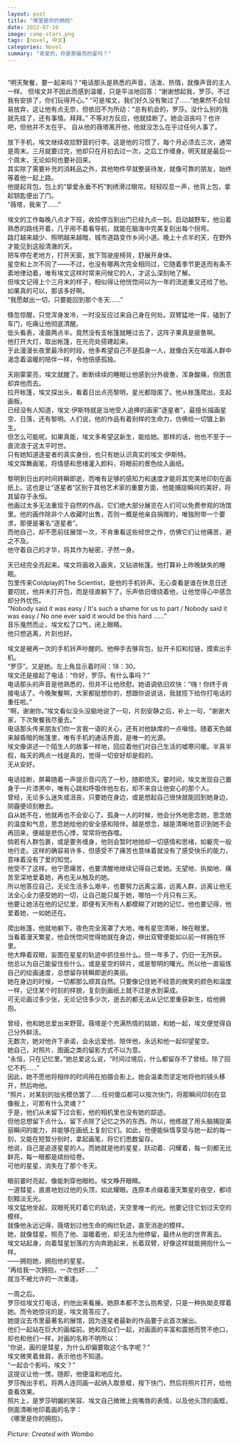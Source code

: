 ```yaml
---
layout: post
title: "哪里是你的拥抱"
date: 2022-07-10
image: camp-stars.png
tags: [novel, 中文]
categories: Novel
summary: "亲爱的，你是那最亮的星吗？"
---
```


<br/>
“明天聚餐，要一起来吗？”电话那头是熟悉的声音，活泼、热情，就像声音的主人一样。    
但埃文并不因此而感到温暖，只是平淡地回答：“谢谢想起我，罗莎。不过我有安排了，你们玩得开心。”    
“可是埃文，我们好久没有聚过了……”她果然不会轻易放弃，这让他有点无奈，但依旧不为所动：“总有机会的，罗莎。没什么别的我就先挂了，还有事情。拜拜。”    
不等对方反应，他就挂断了。她会沮丧吗？也许吧，但他并不太在乎。    
自从他的薇塔离开他，他就没怎么在乎过任何人事了。    

放下手机，埃文继续收拾野营的行李。这是他的习惯了，每个月必须去三次，通常是周末。三月就要过完，他却只在月初去过一次，之后工作缠身。明天就是最后一个周末，无论如何也要补回来。    
其实除了需要补充的消耗品之外，其他物件早就整装待发，就像可靠的朋友，始终等着他一起上路。    
他提起背包，包上的“挚爱永垂不朽”刺绣滑过眼帘。轻轻叹息一声，他背上包，拿起钥匙便出了门。    
“薇塔，我来了……”    

埃文的工作每晚八点才下班，收拾停当到出门已经九点一刻。启动越野车，他沿着熟悉的路线开着，几乎用不着看导航，就能在脑海中完美复刻出每个拐弯。    
路灯越来越少、照明越来越暗，城市道路变作乡间小道。晚上十点半的天，在野外才能见到这般清澈的天。    
把车停在老地方，打开天窗，放下驾驶座椅背，舒展开身体。    
星空和上次不同了——不过，也没有哪两次完全相同过，它随着季节更迭而有条不紊地律动着，唯有埃文这样时常来问候它的人，才这么深刻地了解。    
但埃文记得上个三月末的样子，相似得让他恍惚间以为一年的流逝重又还给了他。如果真的可以，那该多好啊。    
“我愿献出一切，只要能回到那个冬天……”    

倏忽惊醒，只觉浑身发冷，一时没反应过来自己身在何处。双臂猛地一挥，磕到了车门，吃痛让他彻底清醒。    
低头看表，凌晨两点半。竟然没有支帐篷就睡过去了，这阵子果真是疲惫啊。    
他打开大灯，取出帐篷，在光亮处搭建起来。    
于此漫漫长夜里最冷的时段，他多希望自己不是孤身一人，就像白天在喧嚣人群中渴念着温暖的陪伴一样，令他倍感孤独。    

天刚蒙蒙亮，埃文就醒了。断断续续的睡眠让他感到分外疲惫，浑身酸痛，但困意却弃他而去。    
拉开帐篷，埃文探出头，看着日出点亮黎明，星光都隐匿了。他从帐篷爬出，支起画板。    
已经没有人知道，埃文·伊斯特就是当地受人追捧的画家“逐星者”，最擅长描画星空、日落，还有黎明。人们说，他的作品有着别样的生命力，仿佛给一切镀上新生。    
但怎么可能呢。如果真能，埃文多希望这新生，能给她。那样的话，他也不至于一直流浪于这太平时世。    
只有她知道逐星者的真实身份，也只有她认识真实的埃文·伊斯特。    
埃文挥舞画笔，将情感和思绪灌入颜料，将眼前的景色绘入画纸。    

 黎明到日出的时间转瞬即逝，而唯有足够的感知力和速度才能将其完美地印刻在画纸上。这也是让“逐星者”区别于其他艺术家的重要方面，他能捕捉瞬间的美好，将其留存于永恒。    
他画过太多无法重现于自然的作品，它们绝大部分展览在人们可以免费参观的场馆里。他的画作除非个人收藏时出售，否则一概是他亲自捐赠的，唯独附带一个要求，那便是署名“逐星者”。    
而他自己，却不愿前往展馆一次，不肯重看这些倾世之作，仿佛它们让他痛苦，避之不及。    
他守着自己的才华，将其作为秘密，孑然一身。    

天已经完全亮起来。埃文将画收入画夹，又钻进帐篷。他打算补上昨晚缺失的睡眠。    
包里传来Coldplay的The Scientist，是他的手机铃声。无心查看是谁在休息日还要叨扰，他并未打开包，而是径直躺下了。乐声依旧缠绕着他，让他觉得心中感念却分外忧伤。    
“Nobody said it was easy / It's such a shame for us to part / Nobody said it was easy / No one ever said it would be this hard ……”    
音乐戛然而止，埃文松了口气，闭上眼睛。    
他只想逃离，片刻也好。    

埃文是被再一次的手机铃声吵醒的。他伸手去够背包，扯开卡扣和拉链，摸索出手机。    
“罗莎”。又是她。左上角显示着时间：18：30。    
埃文还是接起了电话：“你好，罗莎。有什么事吗？”    
电话那头的声音是他熟悉的，但并不让他欣慰。她语调依旧欢快：“嗨！你终于肯接电话了。今晚聚餐啊，大家都挺想你的，想跟你说说话，我就揽下给你打电话的重任啦。”    
“啊，谢谢你。”埃文看似没头没脑地说了一句，片刻安静之后，补上一句，“谢谢大家，下次聚餐我尽量去。”    
电话那头传来朋友们你一言我一语的关心，还有对他缺席的一点嗔怪。随着天色越来越昏暗的帐篷里，唯有手机的通话界面，是唯一的光源。    
埃文像讲述一个陌生人的故事一样地，回应着他们对自己生活的嘘寒问暖。半真半假，每天的两点一线是真的，觉得一切安好却是假的。    
无从安好。    

电话挂断，屏幕随着一声提示音闪亮了一秒，随即熄灭。霎时间，埃文发现自己置身于一片漆黑中，唯有心跳和呼吸伴他左右，却不来自让他安心的那个人。    
曾经，无论多么迷失或沮丧，只要她在身边，或是想起自己很快就能回到她身边，阴霾便顷刻散去。    
自从她不在，他就再也不会安心了。孤身一人的时候，他会分外地思念她，思念她的温度和气息，思念她给他的安全感和陪伴。越是想念，越是清晰地意识到她不会再回来，便越是悲伤心悸，常常将他吞噬。    
倘若有人群包裹，或是要务缠身，他则会暂时地抛却一切感情和思绪，如躯壳一般地行走。这样的确容易许多，但感受不了痛苦也意味着就没有了感受快乐的能力，意味着没有了爱的知觉。    
他受不了这样。他宁愿痛苦，也要清醒地继续记得自己爱她。无望地、执拗地、痛苦至深地爱着她，再也无从触及的她。    
所以他答应自己，无论生活多么艰辛，也要努力远离尘嚣，远离人群，远离让他无法全心全力感受她的一切，让自己能只属于她，哪怕一个月只有三天。    
他要让她活在他的记忆里，即便有天所有人都模糊了对她的记忆，他也要记得，他爱着她，一如她还在。    

爬出帐篷，他就地躺下。夜色完全笼罩了大地，唯有星空清晰，映在眼里。    
当看着漫天繁星，他会恍惚间觉得她就在身边，伸出双臂便能如以前一样拥在怀里。    
他大睁着双眼，妄图在星星的轨迹中抓住些什么。但一年多了，仍旧一无所获。    
他总以为自己能留住些什么，或是星空的碎片，或是黎明的曙光。所以他一直锻炼自己的绘画速度，总想留存转瞬即逝的美丽。    
她在身边的时候，一切都那么顺其自然。只要像记住她不经意的微笑的颜色和温度一样，记住某个时刻的样貌，复刻到画纸上就不过是水到渠成。    
可无论画过多少张，无论记住多少次，逝去的都无法从记忆里重获新生，给他拥抱。    

曾经，他和她总爱出来野营。薇塔是个充满热情的姑娘，和她一起，埃文便觉得自己分外鲜活。    
无数次，她对他许下承诺，会永远爱他、陪伴他，永远和他一起仰望星空。    
她自己，对照片、图画之类的留影方式不以为意。    
“永恒，只在记忆里。”她总爱这么说，“时间过境后，什么都留存不了曾经。除了回忆不朽……”    
因此，她不愿他将相伴的时间用在拍摄合影上。她会温柔而坚定地将他的镜头移开，然后吻他。    
“照片，对某刻的拙劣模仿罢了……任何傻瓜都可以按次快门，将那瞬间印刻在显像板上，可那有什么灵魂？”    
于是，他们从未留下过合影，他的相机里也没有她的踪迹。    
但他总想留下点什么，留下点除了记忆之外的东西。所以，他练就了用头脑捕捉美丽瞬间的能力，并能够在画纸上复刻它们。如此，他便能纵情享受与她一起的每一刻，又能在短暂分别时，拿起画笔，将它们悉数留存。    
他说，自己是追逐星星的人。而她就是他的星星，跃动着、闪耀着，每一刻都无比鲜亮，每一眼都是缤纷绘卷。    
可他的星星，消失在了那个冬天。    

眼前霎时亮起，像能刺穿他眼睑。埃文睁开眼睛。    
一道彗星，直直地划过他的头顶，如此耀眼。连原本点缀着漫天繁星的夜空，都顷刻黯淡无光。    
埃文猛地坐起，双眼死死盯着它的轨迹，天空里唯一的光。他要记住它划过天空的模样。    
就像他永远记得，薇塔划过他生命的绚烂轨迹，直至消逝的模样。    
她，就像彗星。照亮了他、温暖着他，却无法为他停留，最终从他的世界离去。    
埃文站起身，向着彗星划落的方向奔跑起来，长着双臂，好像这样就能拥抱什么一样。    
——拥抱她，拥抱他的星星。    
“再给我一次拥抱，一次也好……”    
就当不被允许的一次重逢。    

一周之后。    
罗莎给埃文打电话，约他出来看展。她原本都不怎么抱希望，只是一种执拗支撑着她。而令她惊诧的是，埃文竟答应了。    
她提议去市里最著名的展馆，因为逐星者最新的作品要于此首次展出。    
他们一起站在巨大的画幅前。她和观众们一起，对画面的丰富和震撼而赞不绝口，却也和他们一样，对画的名称不明所以：    
“你说，画的是彗星，为什么却偏要取这个名字呢？”    
埃文微笑着耸肩，表示他也不知道。    
“一起合个影吗，埃文？”    
这提议让他一愣。随即，他便温和地应允。    
罗莎掏出手机，将两人连同画一起纳入取景框，按下快门，然后将照片打开，给他查看效果。    
照片上，是罗莎明媚的笑容、埃文自己微微上挑嘴唇的表情，以及他头顶的画框，侧面清晰地印着画的名字：    
《哪里是你的拥抱》。    
<br/>
_Picture: Created with Wombo_